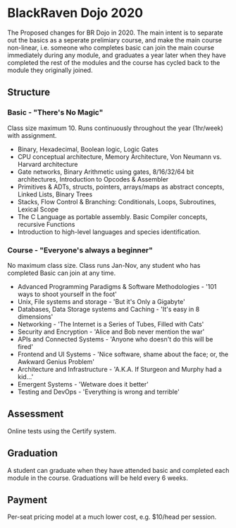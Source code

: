 # BlackRaven Dojo 2020

The Proposed changes for BR Dojo in 2020. The main intent is to separate out the basics as a seperate prelimiary course, and make the main course non-linear, i.e. someone who completes basic can join the main course immediately during any module, and graduates a year later when they have completed the rest of the modules and the course has cycled back to the module they originally joined. 

## Structure

### Basic - "There's No Magic"

Class size maximum 10. Runs continuously throughout the year (1hr/week) with assignment. 

* Binary, Hexadecimal, Boolean logic, Logic Gates
* CPU conceptual architecture, Memory Architecture, Von Neumann vs. Harvard architecture
* Gate networks, Binary Arithmetic using gates, 8/16/32/64 bit architectures, Introduction to Opcodes & Assembler
* Primitives & ADTs, structs, pointers, arrays/maps as abstract concepts, Linked Lists, Binary Trees
* Stacks, Flow Control & Branching: Conditionals, Loops, Subroutines, Lexical Scope
* The C Language as portable assembly. Basic Compiler concepts, recursive Functions
* Introduction to high-level languages and species identification. 

### Course - "Everyone's always a beginner"

No maximum class size. Class runs Jan-Nov, any student who has completed Basic can join at any time.

* Advanced Programming Paradigms & Software Methodologies - '101 ways to shoot yourself in the foot'
* Unix, File systems and storage - 'But it's Only a Gigabyte'
* Databases, Data Storage systems and Caching - 'It's easy in 8 dimensions'
* Networking - 'The Internet is a Series of Tubes, Filled with Cats'
* Security and Encryption - 'Alice and Bob never mention the war'
* APIs and Connected Systems - 'Anyone who doesn't do this will be fired'
* Frontend and UI Systems - 'Nice software, shame about the face; or, the Awkward Genius Problem'
* Architecture and Infrastructure - 'A.K.A. If Sturgeon and Murphy had a kid...'
* Emergent Systems - 'Wetware does it better'
* Testing and DevOps - 'Everything is wrong and terrible'

## Assessment

Online tests using the Certify system. 

## Graduation

A student can graduate when they have attended basic and completed each module in the course. Graduations will be held every 6 weeks.

## Payment

Per-seat pricing model at a much lower cost, e.g. $10/head per session.

